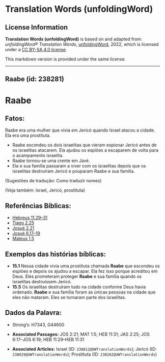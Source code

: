 # Translation Words (unfoldingWord)

## License Information

**Translation Words (unfoldingWord)** is based on and adapted from: _unfoldingWord® Translation Words_, [unfoldingWord](https://unfoldingword.org/utw), 2022, which is licensed under a [CC BY-SA 4.0 license](https://creativecommons.org/licenses/by-sa/4.0/legalcode.en).

This markdown version is provided under the same license.



--------------------------------

## Raabe (id: 238281)

Raabe
=====

Fatos:
------

Raabe era uma mulher que vivia em Jericó quando Israel atacou a cidade. Ela era uma prostituta.

* Raabe escondeu os dois israelitas que vieram espionar Jericó antes de os israelitas atacarem. Ela ajudou os espiões a escaparem de volta para o acampamento israelita.
* Raabe tornou\-se uma crente em Javé.
* Ela e sua família passaram a viver com os israelitas depois que os israelitas destruíram Jericó e pouparam Raabe e sua família.

(Sugestões de tradução: Como traduzir nomes)

(Veja também: Israel, Jericó, prostituta)

Referências Bíblicas:
---------------------

* [Hebreus 11\.29–31](https://ref.ly/Heb11:29-Heb11:31)
* [Tiago 2\.25](https://ref.ly/Jas2:25)
* [Josué 2\.21](https://ref.ly/Josh2:21)
* [Josué 6\.17–19](https://ref.ly/Josh6:17-Josh6:19)
* [Mateus 1\.5](https://ref.ly/Matt1:5)

Exemplos das histórias bíblicas:
--------------------------------

* **15\.1** Nessa cidade vivia uma prostituta chamada **Raabe** que escondeu os espiões e depois os ajudou a escapar. Ela fez isso porque acreditou em Deus. Eles prometeram proteger **Raabe** e sua família quando os israelitas destruíssem Jericó.
* **15\.5** Os israelitas destruíram tudo na cidade conforme Deus havia ordenado. **Raabe** e sua família foram as únicas pessoas na cidade que eles não mataram. Eles se tornaram parte dos israelitas.

Dados da Palavra:
-----------------

* Strong’s: H7343, G44600

* **Associated Passages:** JOS 2:21; MAT 1:5; HEB 11:31; JAS 2:25; JOS 6:17–JOS 6:19; HEB 11:29–HEB 11:31
* **Associated Articles:** Israel (ID: `238012@UWTranslationWords`); Jericó (ID: `238029@UWTranslationWords`); Prostituta (ID: `238262@UWTranslationWords`)

